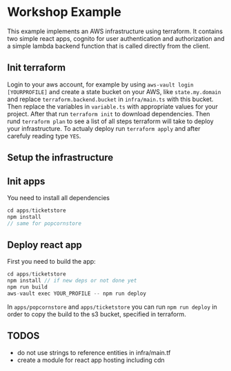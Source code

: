 # Workshop Example

This example implements an AWS infrastructure using terraform. It contains two simple react apps, cognito for user authentication and authorization and a simple lambda backend function that is called directly from the client.

## Init terraform
Login to your aws account, for example by using `aws-vault login [YOURPROFILE]` and create a state bucket on your AWS, like `state.my.domain` and replace `terraform.backend.bucket` in `infra/main.ts` with this bucket. 
Then replace the variables in `variable.ts` with appropriate values for your project. 
After that run `terraform init` to download dependencies. Then rund `terraform plan` to see a list of all steps terraform will take to deploy your infrastructure. To actualy deploy run `terraform apply` and after carefuly reading type `YES`.

## Setup the infrastructure

## Init apps
You need to install all dependencies

```javascript
cd apps/ticketstore
npm install
// same for popcornstore
```

## Deploy react app

First you need to build the app:

```javascript
cd apps/ticketstore
npm install // if new deps or not done yet
npm run build
aws-vault exec YOUR_PROFILE -- npm run deploy
```

In `apps/popcornstore` and `apps/ticketstore` you can run `npm run deploy` in order to copy the build to the s3 bucket, specified in terraform.



## TODOS
- do not use strings to reference entities in infra/main.tf
- create a module for react app hosting including cdn
